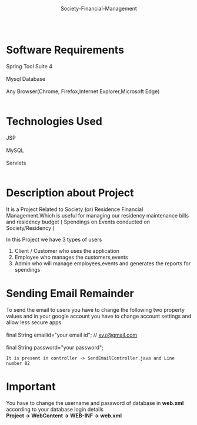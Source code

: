 <p align="center">Society-Financial-Management</p><br><br>

# Software Requirements

  Spring Tool Suite 4 <br/><br>
  Mysql Database<br/><br>
  Any Browser(Chrome, Firefox,Internet Explorer,Microsoft Edge)<br><br>

# Technologies Used

  JSP<br><br>
  MySQL<br><br>
  Servlets<br><br>
  
# Description about Project


It is a Project Related to Society (or) Residence Financial Management.Which is useful for managing our residency maintenance bills and residency budget ( Spendings on Events conducted on Society/Residency )
  
  In this Project we have 3 types of users
  1. Client / Customer who uses the application
  2. Employee who manages the customers,events
  3. Admin who will manage employees,events and generates the reports for spendings 


# Sending Email Remainder

To send the email to users you have to change the following two property values and in your google account you have to change account settings and allow less secure apps
<br><br>
    final String emailid="your email id";	// xyz@gmail.com
		<br><br>final String password="your password";
    
    It is present in controller -> SendEmailController.java and Line number 82 

# Important

You have to change the username and password of database in <b>web.xml</b> according to your database login details   <br><b>Project -> WebContent -> WEB-INF -> web.xml</b> 
